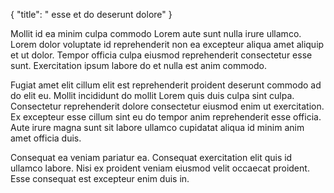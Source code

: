 {
  "title": " esse et do deserunt dolore"
}

Mollit id ea minim culpa commodo Lorem aute sunt nulla irure ullamco. Lorem dolor voluptate id reprehenderit non ea excepteur aliqua amet aliquip et ut dolor. Tempor officia culpa eiusmod reprehenderit consectetur esse sunt. Exercitation ipsum labore do et nulla est anim commodo.

Fugiat amet elit cillum elit est reprehenderit proident deserunt commodo ad do elit eu. Mollit incididunt do mollit Lorem quis duis culpa sint culpa. Consectetur reprehenderit dolore consectetur eiusmod enim ut exercitation. Ex excepteur esse cillum sint eu do tempor anim reprehenderit esse officia. Aute irure magna sunt sit labore ullamco cupidatat aliqua id minim anim amet officia duis.

Consequat ea veniam pariatur ea. Consequat exercitation elit quis id ullamco labore. Nisi ex proident veniam eiusmod velit occaecat proident. Esse consequat est excepteur enim duis in.